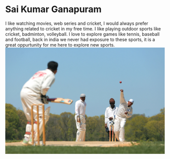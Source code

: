 # Sai Kumar Ganapuram

I like watching movies, web series and cricket, I would always prefer anything related to cricket in my free time. I like playing outdoor sports like cricket, badminton, volleyball. I love to explore games like tennis, baseball and football, back in india we never had exposure to these sports, it is a great oppurtunity for me here to explore new sports.
![Cricket](Images/CRICKET.jpg)
